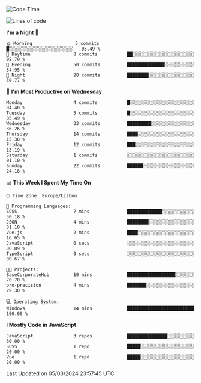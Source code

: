 <!--START_SECTION:waka-->
![Code Time](http://img.shields.io/badge/Code%20Time-36%20hrs%2024%20mins-blue)

![Lines of code](https://img.shields.io/badge/From%20Hello%20World%20I%27ve%20Written-604.9%20thousand%20lines%20of%20code-blue)

**I'm a Night 🦉** 

```text
🌞 Morning                5 commits           █░░░░░░░░░░░░░░░░░░░░░░░░   05.49 % 
🌆 Daytime                8 commits           ██░░░░░░░░░░░░░░░░░░░░░░░   08.79 % 
🌃 Evening                50 commits          ██████████████░░░░░░░░░░░   54.95 % 
🌙 Night                  28 commits          ████████░░░░░░░░░░░░░░░░░   30.77 % 
```
📅 **I'm Most Productive on Wednesday** 

```text
Monday                   4 commits           █░░░░░░░░░░░░░░░░░░░░░░░░   04.40 % 
Tuesday                  5 commits           █░░░░░░░░░░░░░░░░░░░░░░░░   05.49 % 
Wednesday                33 commits          █████████░░░░░░░░░░░░░░░░   36.26 % 
Thursday                 14 commits          ████░░░░░░░░░░░░░░░░░░░░░   15.38 % 
Friday                   12 commits          ███░░░░░░░░░░░░░░░░░░░░░░   13.19 % 
Saturday                 1 commits           ░░░░░░░░░░░░░░░░░░░░░░░░░   01.10 % 
Sunday                   22 commits          ██████░░░░░░░░░░░░░░░░░░░   24.18 % 
```


📊 **This Week I Spent My Time On** 

```text
🕑︎ Time Zone: Europe/Lisbon

💬 Programming Languages: 
SCSS                     7 mins              █████████████░░░░░░░░░░░░   50.18 % 
JSON                     4 mins              ████████░░░░░░░░░░░░░░░░░   31.10 % 
Vue.js                   2 mins              ████░░░░░░░░░░░░░░░░░░░░░   16.65 % 
JavaScript               0 secs              ░░░░░░░░░░░░░░░░░░░░░░░░░   00.89 % 
TypeScript               0 secs              ░░░░░░░░░░░░░░░░░░░░░░░░░   00.67 % 

🐱‍💻 Projects: 
BaseCorporateHub         10 mins             ██████████████████░░░░░░░   70.70 % 
pro-precision            4 mins              ███████░░░░░░░░░░░░░░░░░░   29.30 % 

💻 Operating System: 
Windows                  14 mins             █████████████████████████   100.00 % 
```

**I Mostly Code in JavaScript** 

```text
JavaScript               3 repos             ███████████████░░░░░░░░░░   60.00 % 
SCSS                     1 repo              █████░░░░░░░░░░░░░░░░░░░░   20.00 % 
Vue                      1 repo              █████░░░░░░░░░░░░░░░░░░░░   20.00 % 
```




 Last Updated on 05/03/2024 23:57:45 UTC
<!--END_SECTION:waka-->

